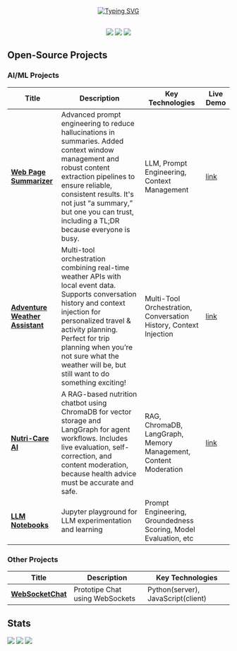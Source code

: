 <p align="center">
<a href="https://github.com/daniela-veloz">
    <img src="https://readme-typing-svg.demolab.com?font=Georgia&size=18&duration=2000&pause=100&color=FFFFFF&multiline=true&width=500&height=80&lines=Daniela+Veloz;Senior+Software+Engineer+%7C+Full+Stack+Development+%7C+LLMs+%7C+GenAI" alt="Typing SVG" />
</a>
<br/><br/>
</a>

 <p align="center">
  <a href="https://www.linkedin.com/in/daniela-veloz"><img src="https://img.shields.io/badge/-Linkedin-blue?style=flat-square&logo=linkedin"></a>
  <a href="mailto:daniela.veloz@gmail.com"><img src="https://img.shields.io/badge/-Email-red?style=flat-square&logo=gmail&logoColor=white"></a>
  <a href="https://huggingface.co/daniela-veloz"><img src="https://img.shields.io/badge/-Hugging%20Face-yellow?style=flat-square&logo=huggingface&logoColor=white"></a>
  </p>

  ## Open-Source Projects

  ### AI/ML Projects
  | Title | Description | Key Technologies | Live Demo |
  |-------|-------------|------------------|-----------|
  | [**Web Page Summarizer**](https://github.com/daniela-veloz/webpage-summarizer) | Advanced prompt engineering to reduce hallucinations in summaries. Added context window management and robust content extraction pipelines to ensure reliable, consistent results. It's not just “a summary,” but one you can trust, including a TL;DR because everyone is busy.  | LLM, Prompt Engineering, Context Management | [link](https://huggingface.co/spaces/daniela-veloz/WebPageSummarizer)
  | [**Adventure Weather Assistant**](https://github.com/daniela-veloz/adventure_weather_assistant) | Multi-tool orchestration combining real-time weather APIs with local event data. Supports conversation history and context injection for personalized travel & activity planning. Perfect for trip planning when you’re not sure what the weather will be, but still want to do something exciting! | Multi-Tool Orchestration, Conversation History, Context Injection | [link](https://huggingface.co/spaces/daniela-veloz/adventure_weather_assistant)
  | [**Nutri-Care AI**](https://github.com/daniela-veloz/nutri_care_ai) | A RAG-based nutrition chatbot using ChromaDB for vector storage and LangGraph for agent workflows. Includes live evaluation, self-correction, and content moderation, because health advice must be accurate and safe. | RAG, ChromaDB, LangGraph, Memory Management, Content Moderation | [link](https://huggingface.co/spaces/daniela-veloz/nutri_care_ai)
  | [**LLM Notebooks**](https://github.com/daniela-veloz/llm_portfolio) | Jupyter playground for LLM experimentation and learning | Prompt Engineering, Groundedness Scoring, Model Evaluation, etc |  | 

  ### Other Projects
  | Title | Description | Key Technologies | 
  |-------|-------------|------------------|
  | [**WebSocketChat**](https://github.com/daniela-veloz/WebSocketChat) | Prototipe Chat using WebSockets  | Python(server), JavaScript(client) |


## Stats

![](http://github-profile-summary-cards.vercel.app/api/cards/profile-details?username=daniela-veloz&theme=dracula)
![](http://github-profile-summary-cards.vercel.app/api/cards/repos-per-language?username=daniela-veloz&theme=dracula)
![](http://github-profile-summary-cards.vercel.app/api/cards/most-commit-language?username=daniela-veloz&theme=dracula)
